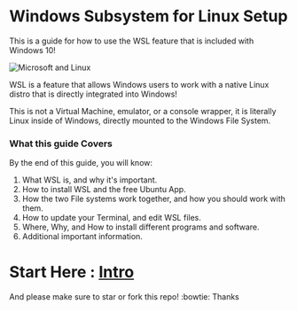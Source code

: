 # Windows Subsystem for Linux Setup

This is a guide for how to use the WSL feature that is included with Windows 10!

![Microsoft and Linux](https://i.imgur.com/GOij8My.png)

WSL is a feature that allows Windows users to work with a native Linux distro that is directly integrated into Windows!

This is not a Virtual Machine, emulator, or a console wrapper, it is literally Linux inside of Windows, directly mounted to the Windows File System.


### What this guide Covers

By the end of this guide, you will know:

1. What WSL is, and why it's important.
1. How to install WSL and the free Ubuntu App.
1. How the two File systems work together, and how you should work with them.
1. How to update your Terminal, and edit WSL files.
1. Where, Why, and How to install different programs and software.
1. Additional important information.

# Start Here : [Intro](./readmes/01_preface.md) 

And please make sure to star or fork this repo! :bowtie: Thanks
